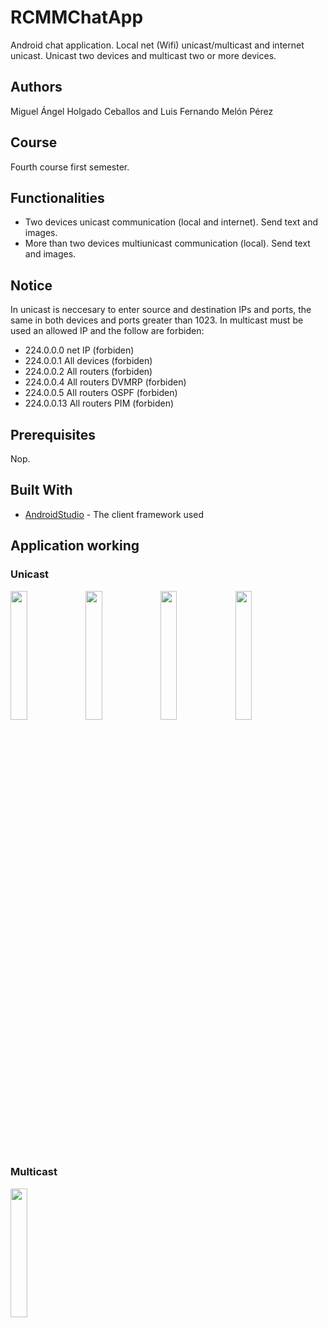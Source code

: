 # RCMMChatApp

Android chat application. Local net (Wifi) unicast/multicast and internet unicast. Unicast two devices and multicast two or more devices.

## Authors

Miguel Ángel Holgado Ceballos and Luis Fernando Melón Pérez

## Course

Fourth course first semester.

## Functionalities

* Two devices unicast communication (local and internet). Send text and images.
* More than two devices multiunicast communication (local). Send text and images.

## Notice

In unicast is neccesary to enter source and destination IPs and ports, the same in both devices and ports greater than 1023. In multicast must be used an allowed IP and the follow are forbiden:
* 224.0.0.0 net IP (forbiden)
* 224.0.0.1 All devices (forbiden)
* 224.0.0.2 All routers (forbiden)
* 224.0.0.4 All routers DVMRP (forbiden)
* 224.0.0.5 All routers OSPF (forbiden)
* 224.0.0.13 All routers PIM (forbiden)

## Prerequisites

Nop.

## Built With

* [AndroidStudio](https://developer.android.com/studio/index.html) - The client framework used

## Application working

### Unicast

<img src="https://cloud.githubusercontent.com/assets/13255003/23951551/ab70a0ea-098e-11e7-8ab9-76c0abffccb2.png" width="23%"></img>
<img src="https://cloud.githubusercontent.com/assets/13255003/23951550/ab6e6672-098e-11e7-9d87-01a91bbcd70c.png" width="23%"></img>
<img src="https://cloud.githubusercontent.com/assets/13255003/23951557/abb0f88e-098e-11e7-8fa2-27e272ba6fb9.png" width="23%"></img>
<img src="https://cloud.githubusercontent.com/assets/13255003/23951556/aba1eef2-098e-11e7-8f95-633eb6b9ea2e.png" width="23%"></img>

### Multicast

<img src="https://cloud.githubusercontent.com/assets/13255003/23951554/ab9df3ec-098e-11e7-9def-4aff25efd152.png" width="23%"></img> 
